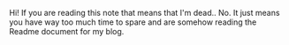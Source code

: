 Hi! If you are reading this note that means that I'm dead.. No. It just means you have way too much time to spare and are somehow reading the Readme document for my blog. 
